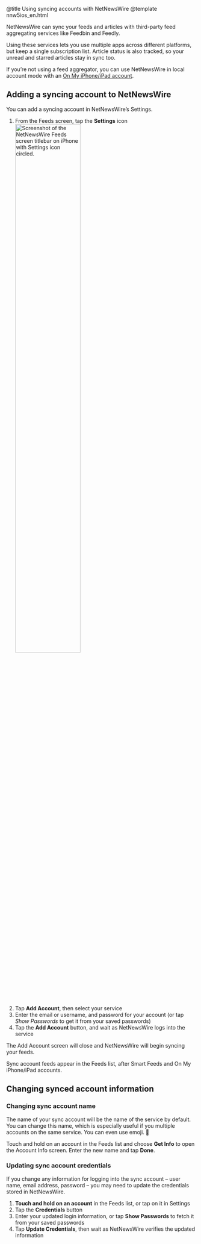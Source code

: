 @title Using syncing accounts with NetNewsWire
@template nnw5ios_en.html

NetNewsWire can sync your feeds and articles with third-party feed aggregating services like Feedbin and Feedly.

Using these services lets you use multiple apps across different platforms, but keep a single subscription list. Article status is also tracked, so your unread and starred articles stay in sync too.

If you’re not using a feed aggregator, you can use NetNewsWire in local account mode with an [On My iPhone/iPad account](on-my-ios-device-account).


Adding a syncing account to NetNewsWire
---------------------------------------

You can add a syncing account in NetNewsWire’s Settings.

1. From the Feeds screen, tap the **Settings** icon
<img src="../../../images/ios-en-settings_icon.png"
     alt="Screenshot of the NetNewsWire Feeds screen titlebar on iPhone with Settings icon circled."
     class="centeredImage shadowedBox listImage"
     style="width: 60%;">
2. Tap **Add Account**, then select your service
3. Enter the email or username, and password for your account (or tap *Show Passwords* to get it from your saved passwords)
4. Tap the **Add Account** button, and wait as NetNewsWire logs into the service

The Add Account screen will close and NetNewsWire will begin syncing your feeds.

Sync account feeds appear in the Feeds list, after Smart Feeds and On My iPhone/iPad accounts.


Changing synced account information
-----------------------------------

### Changing sync account name

The name of your sync account will be the name of the service by default. You can change this name, which is especially useful if you multiple accounts on the same service. You can even use emoji. 🐝

Touch and hold on an account in the Feeds list and choose **Get Info** to open the Account Info screen. Enter the new name and tap **Done**.


### Updating sync account credentials

If you change any information for logging into the sync account – user name, email address, password – you may need to update the credentials stored in NetNewsWire.

1. **Touch and hold on an account** in the Feeds list, or tap on it in Settings
2. Tap the **Credentials** button
3. Enter your updated login information, or tap **Show Passwords** to fetch it from your saved passwords
4. Tap **Update Credentials**, then wait as NetNewsWire verifies the updated information